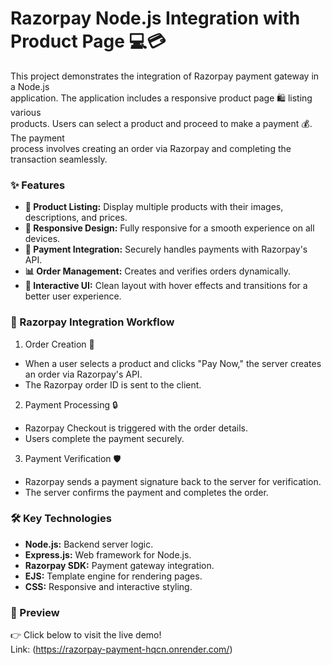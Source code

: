 # Razorpay Node.js Integration with Product Page 💻💳
This project demonstrates the integration of Razorpay payment gateway in a Node.js<br>
application. The application includes a responsive product page 🛍️ listing various<br>
products. Users can select a product and proceed to make a payment 💰. The payment<br> 
process involves creating an order via Razorpay and completing the transaction seamlessly.

### ✨ Features
* **🛒 Product Listing:** Display multiple products with their images, descriptions, and prices.
* **📱 Responsive Design:** Fully responsive for a smooth experience on all devices.
* **🔐 Payment Integration:** Securely handles payments with Razorpay's API.
* **📊 Order Management:** Creates and verifies orders dynamically.
* **🎨 Interactive UI:** Clean layout with hover effects and transitions for a better user experience.

### 🔄 Razorpay Integration Workflow

1. Order Creation 📝
* When a user selects a product and clicks "Pay Now," the server creates an order via Razorpay's API.
* The Razorpay order ID is sent to the client.

2. Payment Processing 🔒
* Razorpay Checkout is triggered with the order details.
* Users complete the payment securely.

3. Payment Verification 🛡️
* Razorpay sends a payment signature back to the server for verification.
* The server confirms the payment and completes the order.

### 🛠️ Key Technologies
* **Node.js:** Backend server logic.
* **Express.js:** Web framework for Node.js.
* **Razorpay SDK:** Payment gateway integration.
* **EJS:** Template engine for rendering pages.
* **CSS:** Responsive and interactive styling.

### 📸 Preview
👉 Click below to visit the live demo!<br>
Link: (https://razorpay-payment-hqcn.onrender.com/)
